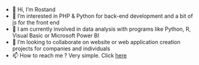 - 👋 Hi, I’m Rostand
- 👀 I’m interested in PHP & Python for back-end development and a bit of js for the front end
- 🌱 I am currently involved in data analysis with programs like Python, R, Visual Basic or Microsoft Power BI
- 💞️ I’m looking to collaborate on website or web application creation projects for companies and individuals
- 📫 How to reach me ? Very simple. Click  <a href='rostand-migan.com' target='_blank'>here<a/>

<!---
roslove44/roslove44 is a ✨ special ✨ repository because its `README.md` (this file) appears on your GitHub profile.
You can click the Preview link to take a look at your changes.
--->
